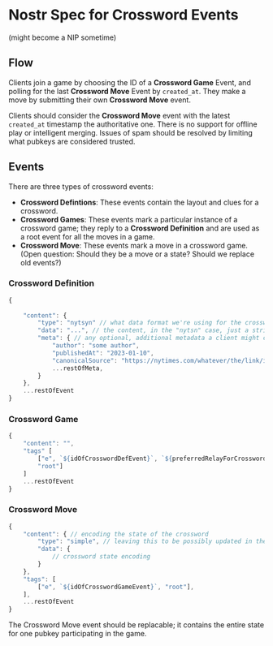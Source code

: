 # Nostr Spec for Crossword Events
(might become a NIP sometime)

## Flow
Clients join a game by choosing the ID of a **Crossword Game** Event, and polling for the last **Crossword Move** Event by `created_at`. They make a move by submitting their own **Crossword Move** event.

Clients should consider the **Crossword Move** event with the latest `created_at` timestamp the authoritative one. There is no support for offline play or intelligent merging. Issues of spam should be resolved by limiting what pubkeys are considered trusted.

## Events
There are three types of crossword events:
- **Crossword Defintions**: These events contain the layout and clues for a crossword.
- **Crossword Games**: These events mark a particular instance of a crossword game; they reply to a **Crossword Definition** and are used as a root event for all the moves in a game.
- **Crossword Move**: These events mark a move in a crossword game. (Open question: Should they be a move or a state? Should we replace old events?)

### Crossword Definition
```js
{
    
    "content": {
        "type": "nytsyn" // what data format we're using for the crossword; could be "puz", I choose to name "nytsyn" the format we get from e.g. https://nytsyn.pzzl.com/nytsyn-crossword/nytsyncrossword?date=230210
        "data": "...", // the content, in the "nytsn" case, just a string
        "meta": { // any optional, additional metadata a client might choose to display
            "author": "some author",
            "publishedAt": "2023-01-10",
            "canonicalSource": "https://nytimes.com/whatever/the/link/is",
            ...restOfMeta,
        }
    },
    ...restOfEvent
}
```

### Crossword Game
```js
{
    "content": "",
    "tags" [
        ["e", `${idOfCrosswordDefEvent}`, `${preferredRelayForCrosswordDefEvent}`,
        "root"]
    ]
    ...restOfEvent
}
```

### Crossword Move
```js
{
    "content": { // encoding the state of the crossword
        "type": "simple", // leaving this to be possibly updated in the future
        "data": {
            // crossword state encoding
        }
    },
    "tags": [
        ["e", `${idOfCrosswordGameEvent}`, "root"],
    ],
    ...restOfEvent
}
```

The Crossword Move event should be replacable; it contains the entire state for one pubkey participating in the game.





